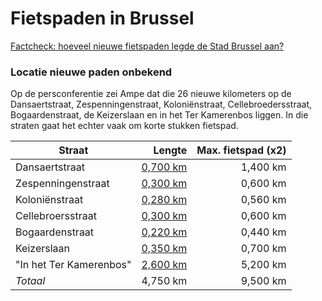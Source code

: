 # Fietspaden in Brussel

[Factcheck: hoeveel nieuwe fietspaden legde de Stad Brussel aan?](http://www.bruzz.be/nl/actua/factcheck-hoeveel-nieuwe-fietspaden-legde-de-stad-brussel-aan)

### Locatie nieuwe paden onbekend
Op de persconferentie zei Ampe dat die 26 nieuwe kilometers op de Dansaertstraat, Zespenningenstraat, Koloniënstraat, Cellebroedersstraat, Bogaardenstraat, de Keizerslaan en in het Ter Kamerenbos liggen. In die straten gaat het echter vaak om korte stukken fietspad. 

| Straat                  | Lengte           | Max. fietspad (x2)  |
| ----------------------- | ----------------:| -------------------:|
| Dansaertstraat          | [0,700 km](https://www.google.be/maps/dir/Vlaamsepoort/Acp+Poissonniers+16,+Auguste+Ortsstraat+25,+1000+Brussel/@50.8517349,4.3426224,17.75z/data=!4m14!4m13!1m5!1m1!1s0x47c3c3894e6b325f:0xade3dc55e4e18337!2m2!1d4.341537!2d50.853154!1m5!1m1!1s0x47c3c38793a21f37:0x95fb1725cb156471!2m2!1d4.3480502!2d50.8489836!3e1)         | 1,400 km            |
| Zespenningenstraat      | [0,300 km](https://www.google.be/maps/dir/50.8478869,4.3434897/Groot+Eiland,+1000+Brussel/@50.8475694,4.3437581,19.25z/data=!4m9!4m8!1m0!1m5!1m1!1s0x47c3c4782c7caed9:0x9b093234b66ca432!2m2!1d4.3461992!2d50.8457371!3e1)         | 0,600 km            |
| Koloniënstraat          | [0,280 km](https://www.google.be/maps/dir/50.8462182,4.3588386/Park,+1000+Brussel/@50.8468707,4.3598593,18.75z/data=!4m9!4m8!1m0!1m5!1m1!1s0x47c3c481c547a5cf:0x8d1c3fb947cbd104!2m2!1d4.362439!2d50.846855!3e1)         | 0,560 km            |
| Cellebroersstraat       | [0,300 km](https://www.google.be/maps/dir/50.8421561,4.3523113/Institut+des+Hautes+Etudes+des+Communications+Sociales,+Stoofstraat+58-60,+1000+Brussel/@50.843302,4.3489409,19.25z/data=!4m9!4m8!1m0!1m5!1m1!1s0x47c3c47972f94d25:0x1925fb11cac14f40!2m2!1d4.3492181!2d50.8439763!3e2)         | 0,600 km            |
| Bogaardenstraat         | [0,220 km](https://www.google.be/maps/dir/50.8439525,4.3489215/Fontainasplein+28,+1000+Brussel/@50.8444301,4.3473095,19z/data=!4m9!4m8!1m0!1m5!1m1!1s0x47c3c479d0287e05:0x47948e669fc0b4ba!2m2!1d4.3464045!2d50.8450158!3e1)         | 0,440 km            |
| Keizerslaan             | [0,350 km](https://www.google.be/maps/dir/50.8424656,4.3517249/Keizerslaan,+1000+Brussel/@50.8432611,4.3525774,18z/data=!3m1!4b1!4m9!4m8!1m0!1m5!1m1!1s0x47c3c47e5d2edfc1:0xd962a9fa4f48444e!2m2!1d4.3556218!2d50.8440664!3e2)         | 0,700 km            |
| "In het Ter Kamerenbos" | [2,600 km](https://www.google.be/maps/dir/50.8145684,4.3724182/Lorrainedreef,+1180+Ukkel/@50.8053687,4.3786448,15.54z/data=!4m9!4m8!1m0!1m5!1m1!1s0x47c3c5248d9069d5:0xbb716b0af2425ab0!2m2!1d4.3831696!2d50.7966786!3e2)         | 5,200 km            |
| *Totaal*                | 4,750 km         | 9,500 km           |

